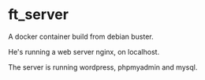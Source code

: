 # ft_server

A docker container build from debian buster.

He's running a web server nginx, on localhost.

The server is running wordpress, phpmyadmin and mysql.
